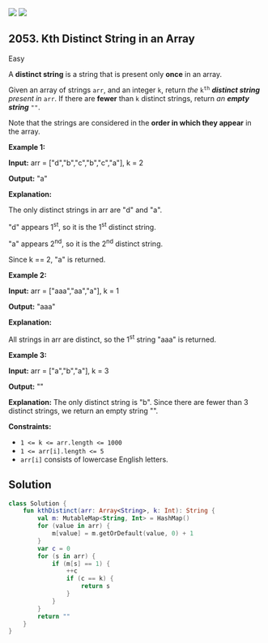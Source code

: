 [![](https://img.shields.io/github/stars/javadev/LeetCode-in-Kotlin?label=Stars&style=flat-square)](https://github.com/javadev/LeetCode-in-Kotlin)
[![](https://img.shields.io/github/forks/javadev/LeetCode-in-Kotlin?label=Fork%20me%20on%20GitHub%20&style=flat-square)](https://github.com/javadev/LeetCode-in-Kotlin/fork)

## 2053\. Kth Distinct String in an Array

Easy

A **distinct string** is a string that is present only **once** in an array.

Given an array of strings `arr`, and an integer `k`, return _the_ <code>k<sup>th</sup></code> _**distinct string** present in_ `arr`. If there are **fewer** than `k` distinct strings, return _an **empty string**_ `""`.

Note that the strings are considered in the **order in which they appear** in the array.

**Example 1:**

**Input:** arr = ["d","b","c","b","c","a"], k = 2

**Output:** "a"

**Explanation:**

The only distinct strings in arr are "d" and "a".

"d" appears 1<sup>st</sup>, so it is the 1<sup>st</sup> distinct string.

"a" appears 2<sup>nd</sup>, so it is the 2<sup>nd</sup> distinct string.

Since k == 2, "a" is returned. 

**Example 2:**

**Input:** arr = ["aaa","aa","a"], k = 1

**Output:** "aaa"

**Explanation:**

All strings in arr are distinct, so the 1<sup>st</sup> string "aaa" is returned. 

**Example 3:**

**Input:** arr = ["a","b","a"], k = 3

**Output:** ""

**Explanation:** The only distinct string is "b". Since there are fewer than 3 distinct strings, we return an empty string "". 

**Constraints:**

*   `1 <= k <= arr.length <= 1000`
*   `1 <= arr[i].length <= 5`
*   `arr[i]` consists of lowercase English letters.

## Solution

```kotlin
class Solution {
    fun kthDistinct(arr: Array<String>, k: Int): String {
        val m: MutableMap<String, Int> = HashMap()
        for (value in arr) {
            m[value] = m.getOrDefault(value, 0) + 1
        }
        var c = 0
        for (s in arr) {
            if (m[s] == 1) {
                ++c
                if (c == k) {
                    return s
                }
            }
        }
        return ""
    }
}
```